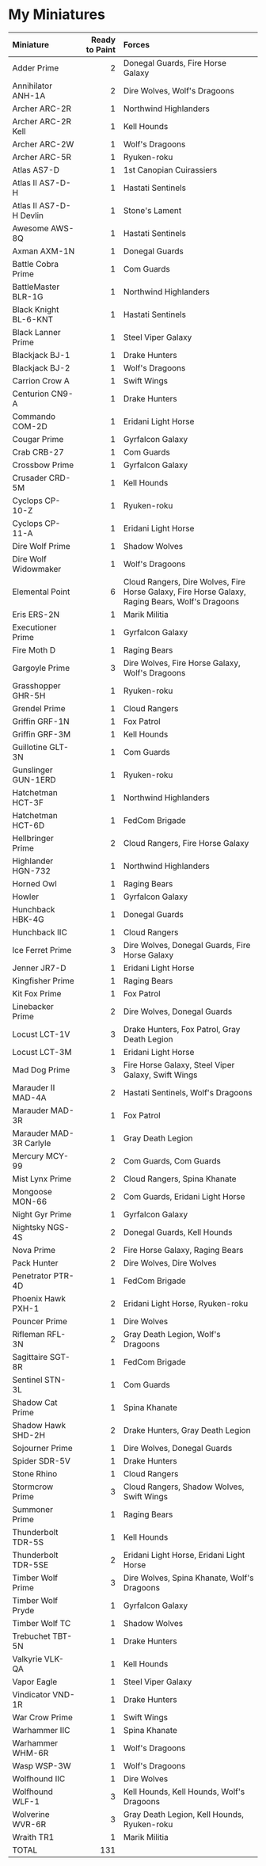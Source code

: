 # My Miniatures

| Miniature | Ready to Paint | Forces |
| :--- | ---: | :--- |
| Adder Prime | 2 | Donegal Guards, Fire Horse Galaxy |
| Annihilator ANH-1A | 2 | Dire Wolves, Wolf's Dragoons |
| Archer ARC-2R | 1 | Northwind Highlanders |
| Archer ARC-2R Kell | 1 | Kell Hounds |
| Archer ARC-2W | 1 | Wolf's Dragoons |
| Archer ARC-5R | 1 | Ryuken-roku |
| Atlas AS7-D | 1 | 1st Canopian Cuirassiers |
| Atlas II AS7-D-H | 1 | Hastati Sentinels |
| Atlas II AS7-D-H Devlin | 1 | Stone's Lament |
| Awesome AWS-8Q | 1 | Hastati Sentinels |
| Axman AXM-1N | 1 | Donegal Guards |
| Battle Cobra Prime | 1 | Com Guards |
| BattleMaster BLR-1G | 1 | Northwind Highlanders |
| Black Knight BL-6-KNT | 1 | Hastati Sentinels |
| Black Lanner Prime | 1 | Steel Viper Galaxy |
| Blackjack BJ-1 | 1 | Drake Hunters |
| Blackjack BJ-2 | 1 | Wolf's Dragoons |
| Carrion Crow A | 1 | Swift Wings |
| Centurion CN9-A | 1 | Drake Hunters |
| Commando COM-2D | 1 | Eridani Light Horse |
| Cougar Prime | 1 | Gyrfalcon Galaxy |
| Crab CRB-27 | 1 | Com Guards |
| Crossbow Prime | 1 | Gyrfalcon Galaxy |
| Crusader CRD-5M | 1 | Kell Hounds |
| Cyclops CP-10-Z | 1 | Ryuken-roku |
| Cyclops CP-11-A | 1 | Eridani Light Horse |
| Dire Wolf Prime | 1 | Shadow Wolves |
| Dire Wolf Widowmaker | 1 | Wolf's Dragoons |
| Elemental Point | 6 | Cloud Rangers, Dire Wolves, Fire Horse Galaxy, Fire Horse Galaxy, Raging Bears, Wolf's Dragoons |
| Eris ERS-2N | 1 | Marik Militia |
| Executioner Prime | 1 | Gyrfalcon Galaxy |
| Fire Moth D | 1 | Raging Bears |
| Gargoyle Prime | 3 | Dire Wolves, Fire Horse Galaxy, Wolf's Dragoons |
| Grasshopper GHR-5H | 1 | Ryuken-roku |
| Grendel Prime | 1 | Cloud Rangers |
| Griffin GRF-1N | 1 | Fox Patrol |
| Griffin GRF-3M | 1 | Kell Hounds |
| Guillotine GLT-3N | 1 | Com Guards |
| Gunslinger GUN-1ERD | 1 | Ryuken-roku |
| Hatchetman HCT-3F | 1 | Northwind Highlanders |
| Hatchetman HCT-6D | 1 | FedCom Brigade |
| Hellbringer Prime | 2 | Cloud Rangers, Fire Horse Galaxy |
| Highlander HGN-732 | 1 | Northwind Highlanders |
| Horned Owl | 1 | Raging Bears |
| Howler | 1 | Gyrfalcon Galaxy |
| Hunchback HBK-4G | 1 | Donegal Guards |
| Hunchback IIC | 1 | Cloud Rangers |
| Ice Ferret Prime | 3 | Dire Wolves, Donegal Guards, Fire Horse Galaxy |
| Jenner JR7-D | 1 | Eridani Light Horse |
| Kingfisher Prime | 1 | Raging Bears |
| Kit Fox Prime | 1 | Fox Patrol |
| Linebacker Prime | 2 | Dire Wolves, Donegal Guards |
| Locust LCT-1V | 3 | Drake Hunters, Fox Patrol, Gray Death Legion |
| Locust LCT-3M | 1 | Eridani Light Horse |
| Mad Dog Prime | 3 | Fire Horse Galaxy, Steel Viper Galaxy, Swift Wings |
| Marauder II MAD-4A | 2 | Hastati Sentinels, Wolf's Dragoons |
| Marauder MAD-3R | 1 | Fox Patrol |
| Marauder MAD-3R Carlyle | 1 | Gray Death Legion |
| Mercury MCY-99 | 2 | Com Guards, Com Guards |
| Mist Lynx Prime | 2 | Cloud Rangers, Spina Khanate |
| Mongoose MON-66 | 2 | Com Guards, Eridani Light Horse |
| Night Gyr Prime | 1 | Gyrfalcon Galaxy |
| Nightsky NGS-4S | 2 | Donegal Guards, Kell Hounds |
| Nova Prime | 2 | Fire Horse Galaxy, Raging Bears |
| Pack Hunter | 2 | Dire Wolves, Dire Wolves |
| Penetrator PTR-4D | 1 | FedCom Brigade |
| Phoenix Hawk PXH-1 | 2 | Eridani Light Horse, Ryuken-roku |
| Pouncer Prime | 1 | Dire Wolves |
| Rifleman RFL-3N | 2 | Gray Death Legion, Wolf's Dragoons |
| Sagittaire SGT-8R | 1 | FedCom Brigade |
| Sentinel STN-3L | 1 | Com Guards |
| Shadow Cat Prime | 1 | Spina Khanate |
| Shadow Hawk SHD-2H | 2 | Drake Hunters, Gray Death Legion |
| Sojourner Prime | 1 | Dire Wolves, Donegal Guards |
| Spider SDR-5V | 1 | Drake Hunters |
| Stone Rhino | 1 | Cloud Rangers |
| Stormcrow Prime | 3 | Cloud Rangers, Shadow Wolves, Swift Wings |
| Summoner Prime | 1 | Raging Bears |
| Thunderbolt TDR-5S | 1 | Kell Hounds |
| Thunderbolt TDR-5SE | 2 | Eridani Light Horse, Eridani Light Horse |
| Timber Wolf Prime | 3 | Dire Wolves, Spina Khanate, Wolf's Dragoons |
| Timber Wolf Pryde | 1 | Gyrfalcon Galaxy |
| Timber Wolf TC | 1 | Shadow Wolves |
| Trebuchet TBT-5N | 1 | Drake Hunters |
| Valkyrie VLK-QA | 1 | Kell Hounds |
| Vapor Eagle | 1 | Steel Viper Galaxy |
| Vindicator VND-1R | 1 | Drake Hunters |
| War Crow Prime | 1 | Swift Wings |
| Warhammer IIC | 1 | Spina Khanate |
| Warhammer WHM-6R | 1 | Wolf's Dragoons |
| Wasp WSP-3W | 1 | Wolf's Dragoons |
| Wolfhound IIC | 1 | Dire Wolves |
| Wolfhound WLF-1 | 3 | Kell Hounds, Kell Hounds, Wolf's Dragoons |
| Wolverine WVR-6R | 3 | Gray Death Legion, Kell Hounds, Ryuken-roku |
| Wraith TR1 | 1 | Marik Militia |
| TOTAL | 131 | |


